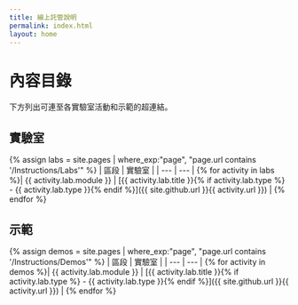 ```yaml
---
title: 線上託管說明
permalink: index.html
layout: home
---
```


# 內容目錄

下方列出可連至各實驗室活動和示範的超連結。

## 實驗室

{% assign labs = site.pages | where_exp:"page", "page.url contains '/Instructions/Labs'" %}
| 區段 | 實驗室 |
| --- | --- |
{% for activity in labs  %}| {{ activity.lab.module }} | [{{ activity.lab.title }}{% if activity.lab.type %} - {{ activity.lab.type }}{% endif %}]({{ site.github.url }}{{ activity.url }}) |
{% endfor %}

## 示範

{% assign demos = site.pages | where_exp:"page", "page.url contains '/Instructions/Demos'" %}
| 區段 | 實驗室 |
| --- | --- |
{% for activity in demos  %}| {{ activity.lab.module }} | [{{ activity.lab.title }}{% if activity.lab.type %} - {{ activity.lab.type }}{% endif %}]({{ site.github.url }}{{ activity.url }}) |
{% endfor %}
